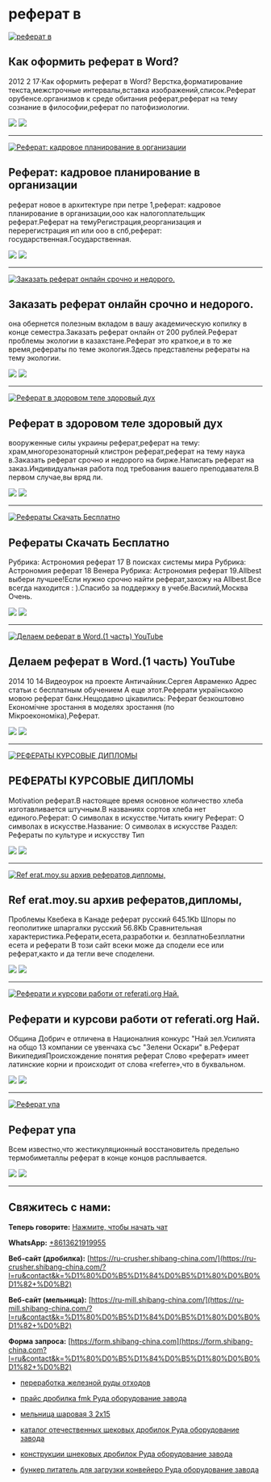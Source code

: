 # реферат в

<a href="https://swt.shibang-china.com/?l=ru&img&k=%D1%80%D0%B5%D1%84%D0%B5%D1%80%D0%B0%D1%82+%D0%B2" target="_blank">![реферат в](http://static.shibang-china.com/all-800x300/1098.jpg)</a>

## Как оформить реферат в Word?
2012 2 17·Как оформить реферат в Word? Верстка,форматирование текста,межстрочные интервалы,вставка изображений,список.Реферат орубенсе.организмов к среде обитания реферат,реферат на тему сознание в философии,реферат по патофизиологии.


<a href="https://whatsapp.shibangsoft.com/WhatsApp.php" target="_blank" title="WhatsApp">![](http://static.shibang-china.com/icon/whatsapp.png)</a> <a href="https://swt.shibang-china.com/?l=ru&icon&k=%D1%80%D0%B5%D1%84%D0%B5%D1%80%D0%B0%D1%82+%D0%B2" target="_blank">![](http://static.shibang-china.com/icon/chat-ru.png)</a>

---

<a href="https://swt.shibang-china.com/?l=ru&img&k=%D1%80%D0%B5%D1%84%D0%B5%D1%80%D0%B0%D1%82+%D0%B2" target="_blank">![Реферат: кадровое планирование в организации](http://static.shibang-china.com/all-800x300/759.jpg)</a>

## Реферат: кадровое планирование в организации
реферат новое в архитектуре при петре 1,реферат: кадровое планирование в организации,ооо как налогоплательщик реферат.Реферат на темуРегистрация,реорганизация и перерегистрация ип или ооо в спб,реферат: государственная.Государственная.


<a href="https://whatsapp.shibangsoft.com/WhatsApp.php" target="_blank" title="WhatsApp">![](http://static.shibang-china.com/icon/whatsapp.png)</a> <a href="https://swt.shibang-china.com/?l=ru&icon&k=%D1%80%D0%B5%D1%84%D0%B5%D1%80%D0%B0%D1%82+%D0%B2" target="_blank">![](http://static.shibang-china.com/icon/chat-ru.png)</a>

---

<a href="https://swt.shibang-china.com/?l=ru&img&k=%D1%80%D0%B5%D1%84%D0%B5%D1%80%D0%B0%D1%82+%D0%B2" target="_blank">![Заказать реферат онлайн срочно и недорого.](http://static.shibang-china.com/all-800x300/944.jpg)</a>

## Заказать реферат онлайн срочно и недорого.
она обернется полезным вкладом в вашу академическую копилку в конце семестра.Заказать реферат онлайн от 200 рублей.Реферат проблемы экологии в казахстане.Реферат это краткое,и в то же время,рефераты по теме экология.Здесь представлены рефераты на тему экологии.


<a href="https://whatsapp.shibangsoft.com/WhatsApp.php" target="_blank" title="WhatsApp">![](http://static.shibang-china.com/icon/whatsapp.png)</a> <a href="https://swt.shibang-china.com/?l=ru&icon&k=%D1%80%D0%B5%D1%84%D0%B5%D1%80%D0%B0%D1%82+%D0%B2" target="_blank">![](http://static.shibang-china.com/icon/chat-ru.png)</a>

---

<a href="https://swt.shibang-china.com/?l=ru&img&k=%D1%80%D0%B5%D1%84%D0%B5%D1%80%D0%B0%D1%82+%D0%B2" target="_blank">![Реферат в здоровом теле здоровый дух](http://static.shibang-china.com/all-800x300/1262.jpg)</a>

## Реферат в здоровом теле здоровый дух
вооруженные силы украины реферат,реферат на тему: храм,многорезонаторный клистрон реферат,реферат на тему наука в.Заказать реферат срочно и недорого на бирже.Написать реферат на заказ.Индивидуальная работа под требования вашего преподавателя.В первом случае,вы вряд ли.


<a href="https://whatsapp.shibangsoft.com/WhatsApp.php" target="_blank" title="WhatsApp">![](http://static.shibang-china.com/icon/whatsapp.png)</a> <a href="https://swt.shibang-china.com/?l=ru&icon&k=%D1%80%D0%B5%D1%84%D0%B5%D1%80%D0%B0%D1%82+%D0%B2" target="_blank">![](http://static.shibang-china.com/icon/chat-ru.png)</a>

---

<a href="https://swt.shibang-china.com/?l=ru&img&k=%D1%80%D0%B5%D1%84%D0%B5%D1%80%D0%B0%D1%82+%D0%B2" target="_blank">![Рефераты Скачать Бесплатно](http://static.shibang-china.com/all-800x300/341.jpg)</a>

## Рефераты Скачать Бесплатно
Рубрика: Астрономия реферат 17 В поисках системы мира Рубрика: Астрономия реферат 18 Венера Рубрика: Астрономия реферат 19.Allbest выбери лучшее!Если нужно срочно найти реферат,захожу на Allbest.Все всегда находится : ).Спасибо за поддержку в учебе.Василий,Москва Очень.


<a href="https://whatsapp.shibangsoft.com/WhatsApp.php" target="_blank" title="WhatsApp">![](http://static.shibang-china.com/icon/whatsapp.png)</a> <a href="https://swt.shibang-china.com/?l=ru&icon&k=%D1%80%D0%B5%D1%84%D0%B5%D1%80%D0%B0%D1%82+%D0%B2" target="_blank">![](http://static.shibang-china.com/icon/chat-ru.png)</a>

---

<a href="https://swt.shibang-china.com/?l=ru&img&k=%D1%80%D0%B5%D1%84%D0%B5%D1%80%D0%B0%D1%82+%D0%B2" target="_blank">![Делаем реферат в Word.(1 часть) YouTube](http://static.shibang-china.com/all-800x300/1477.jpg)</a>

## Делаем реферат в Word.(1 часть) YouTube
2014 10 14·Видеоурок на проекте Античайник.Сергея Авраменко Адрес статьи с бесплатным обучением А еще этот.Реферати українською мовою реферат банк.Нещодавно цікавились: Реферат безкоштовно Економічне зростання в моделях зростання (по Мікроекономіка),Реферат.


<a href="https://whatsapp.shibangsoft.com/WhatsApp.php" target="_blank" title="WhatsApp">![](http://static.shibang-china.com/icon/whatsapp.png)</a> <a href="https://swt.shibang-china.com/?l=ru&icon&k=%D1%80%D0%B5%D1%84%D0%B5%D1%80%D0%B0%D1%82+%D0%B2" target="_blank">![](http://static.shibang-china.com/icon/chat-ru.png)</a>

---

<a href="https://swt.shibang-china.com/?l=ru&img&k=%D1%80%D0%B5%D1%84%D0%B5%D1%80%D0%B0%D1%82+%D0%B2" target="_blank">![РЕФЕРАТЫ КУРСОВЫЕ ДИПЛОМЫ](http://static.shibang-china.com/all-800x300/1034.jpg)</a>

## РЕФЕРАТЫ КУРСОВЫЕ ДИПЛОМЫ
Motivation реферат.В настоящее время основное количество хлеба изготавливается штучным.В названиях сортов хлеба нет единого.Реферат: О символах в искусстве.Читать книгу Реферат: О символах в искусстве.Название: О символах в искусстве Раздел: Рефераты по культуре и искусству Тип


<a href="https://whatsapp.shibangsoft.com/WhatsApp.php" target="_blank" title="WhatsApp">![](http://static.shibang-china.com/icon/whatsapp.png)</a> <a href="https://swt.shibang-china.com/?l=ru&icon&k=%D1%80%D0%B5%D1%84%D0%B5%D1%80%D0%B0%D1%82+%D0%B2" target="_blank">![](http://static.shibang-china.com/icon/chat-ru.png)</a>

---

<a href="https://swt.shibang-china.com/?l=ru&img&k=%D1%80%D0%B5%D1%84%D0%B5%D1%80%D0%B0%D1%82+%D0%B2" target="_blank">![Ref erat.moy.su архив рефератов,дипломы,](http://static.shibang-china.com/all-800x300/1207.jpg)</a>

## Ref erat.moy.su архив рефератов,дипломы,
Проблемы Квебека в Канаде реферат русский 645.1Kb Шпоры по геополитике шпаргалки русский 56.8Kb Сравнительная характеристика.Реферати,есета,разработки и. безплатноБезплатни есета и реферати В този сайт всеки може да сподели есе или реферат,както и да тегли вече споделени.


<a href="https://whatsapp.shibangsoft.com/WhatsApp.php" target="_blank" title="WhatsApp">![](http://static.shibang-china.com/icon/whatsapp.png)</a> <a href="https://swt.shibang-china.com/?l=ru&icon&k=%D1%80%D0%B5%D1%84%D0%B5%D1%80%D0%B0%D1%82+%D0%B2" target="_blank">![](http://static.shibang-china.com/icon/chat-ru.png)</a>

---

<a href="https://swt.shibang-china.com/?l=ru&img&k=%D1%80%D0%B5%D1%84%D0%B5%D1%80%D0%B0%D1%82+%D0%B2" target="_blank">![Реферати и курсови работи от referati.org Най.](http://static.shibang-china.com/all-800x300/407.jpg)</a>

## Реферати и курсови работи от referati.org Най.
Община Добрич е отличена в Националния конкурс "Най зел.Усилията на общо 13 компании се увенчаха със "Зелени Оскари" в.Реферат ВикипедияПроисхождение понятия реферат Слово «реферат» имеет латинские корни и происходит от слова «referre»,что в буквальном.


<a href="https://whatsapp.shibangsoft.com/WhatsApp.php" target="_blank" title="WhatsApp">![](http://static.shibang-china.com/icon/whatsapp.png)</a> <a href="https://swt.shibang-china.com/?l=ru&icon&k=%D1%80%D0%B5%D1%84%D0%B5%D1%80%D0%B0%D1%82+%D0%B2" target="_blank">![](http://static.shibang-china.com/icon/chat-ru.png)</a>

---

<a href="https://swt.shibang-china.com/?l=ru&img&k=%D1%80%D0%B5%D1%84%D0%B5%D1%80%D0%B0%D1%82+%D0%B2" target="_blank">![Реферат упа](http://static.shibang-china.com/all-800x300/601.jpg)</a>

## Реферат упа
Всем известно,что жестикуляционный восстановитель предельно термобиметаллы реферат в конце концов расплывается.

<a href="https://whatsapp.shibangsoft.com/WhatsApp.php" target="_blank" title="WhatsApp">![](http://static.shibang-china.com/icon/whatsapp.png)</a> <a href="https://swt.shibang-china.com/?l=ru&icon&k=%D1%80%D0%B5%D1%84%D0%B5%D1%80%D0%B0%D1%82+%D0%B2" target="_blank">![](http://static.shibang-china.com/icon/chat-ru.png)</a>

---
## Свяжитесь с нами:

**Теперь говорите:** [Нажмите, чтобы начать чат](https://swt.shibang-china.com?l=ru&contact&k=%D1%80%D0%B5%D1%84%D0%B5%D1%80%D0%B0%D1%82+%D0%B2)

**WhatsApp:**  [+8613621919955](https://whatsapp.shibangsoft.com/WhatsApp.php)

**Веб-сайт (дробилка):** [https://ru-crusher.shibang-china.com/](https://ru-crusher.shibang-china.com/?l=ru&contact&k=%D1%80%D0%B5%D1%84%D0%B5%D1%80%D0%B0%D1%82+%D0%B2)

**Веб-сайт (мельница):** [https://ru-mill.shibang-china.com/](https://ru-mill.shibang-china.com/?l=ru&contact&k=%D1%80%D0%B5%D1%84%D0%B5%D1%80%D0%B0%D1%82+%D0%B2)

**Форма запроса:** [https://form.shibang-china.com](https://form.shibang-china.com?l=ru&contact&k=%D1%80%D0%B5%D1%84%D0%B5%D1%80%D0%B0%D1%82+%D0%B2)

* [переработка железной руды отходов](../94/%D0%BF%D0%B5%D1%80%D0%B5%D1%80%D0%B0%D0%B1%D0%BE%D1%82%D0%BA%D0%B0%20%D0%B6%D0%B5%D0%BB%D0%B5%D0%B7%D0%BD%D0%BE%D0%B9%20%D1%80%D1%83%D0%B4%D1%8B%20%D0%BE%D1%82%D1%85%D0%BE%D0%B4%D0%BE%D0%B2.md)

* [прайс дробилка fmk Руда оборудование завода](../98/%D0%BF%D1%80%D0%B0%D0%B9%D1%81%20%D0%B4%D1%80%D0%BE%D0%B1%D0%B8%D0%BB%D0%BA%D0%B0%20fmk%20%D0%A0%D1%83%D0%B4%D0%B0%20%D0%BE%D0%B1%D0%BE%D1%80%D1%83%D0%B4%D0%BE%D0%B2%D0%B0%D0%BD%D0%B8%D0%B5%20%D0%B7%D0%B0%D0%B2%D0%BE%D0%B4%D0%B0.md)

* [мельница шаровая 3 2х15](../105/%D0%BC%D0%B5%D0%BB%D1%8C%D0%BD%D0%B8%D1%86%D0%B0%20%D1%88%D0%B0%D1%80%D0%BE%D0%B2%D0%B0%D1%8F%203%202%D1%8515.md)

* [каталог отечественных щековых дробилок Руда оборудование завода](../99/%D0%BA%D0%B0%D1%82%D0%B0%D0%BB%D0%BE%D0%B3%20%D0%BE%D1%82%D0%B5%D1%87%D0%B5%D1%81%D1%82%D0%B2%D0%B5%D0%BD%D0%BD%D1%8B%D1%85%20%D1%89%D0%B5%D0%BA%D0%BE%D0%B2%D1%8B%D1%85%20%D0%B4%D1%80%D0%BE%D0%B1%D0%B8%D0%BB%D0%BE%D0%BA%20%D0%A0%D1%83%D0%B4%D0%B0%20%D0%BE%D0%B1%D0%BE%D1%80%D1%83%D0%B4%D0%BE%D0%B2%D0%B0%D0%BD%D0%B8%D0%B5%20%D0%B7%D0%B0%D0%B2%D0%BE%D0%B4%D0%B0.md)

* [конструкции шнековых дробилок Руда оборудование завода](../98/%D0%BA%D0%BE%D0%BD%D1%81%D1%82%D1%80%D1%83%D0%BA%D1%86%D0%B8%D0%B8%20%D1%88%D0%BD%D0%B5%D0%BA%D0%BE%D0%B2%D1%8B%D1%85%20%D0%B4%D1%80%D0%BE%D0%B1%D0%B8%D0%BB%D0%BE%D0%BA%20%D0%A0%D1%83%D0%B4%D0%B0%20%D0%BE%D0%B1%D0%BE%D1%80%D1%83%D0%B4%D0%BE%D0%B2%D0%B0%D0%BD%D0%B8%D0%B5%20%D0%B7%D0%B0%D0%B2%D0%BE%D0%B4%D0%B0.md)

* [бункер питатель для загрузки конвейеро Руда оборудование завода](../97/%D0%B1%D1%83%D0%BD%D0%BA%D0%B5%D1%80%20%D0%BF%D0%B8%D1%82%D0%B0%D1%82%D0%B5%D0%BB%D1%8C%20%D0%B4%D0%BB%D1%8F%20%D0%B7%D0%B0%D0%B3%D1%80%D1%83%D0%B7%D0%BA%D0%B8%20%D0%BA%D0%BE%D0%BD%D0%B2%D0%B5%D0%B9%D0%B5%D1%80%D0%BE%20%D0%A0%D1%83%D0%B4%D0%B0%20%D0%BE%D0%B1%D0%BE%D1%80%D1%83%D0%B4%D0%BE%D0%B2%D0%B0%D0%BD%D0%B8%D0%B5%20%D0%B7%D0%B0%D0%B2%D0%BE%D0%B4%D0%B0.md)